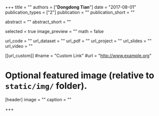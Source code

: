 +++
title = ""
authors = ["**Dongdong Tian**"]
date = "2017-08-01"
publication_types = ["2"]
publication = ""
publication_short = ""

abstract = ""
abstract_short = ""

selected = true
image_preview = ""
math = false

url_code = ""
url_dataset = ""
url_pdf = ""
url_project = ""
url_slides = ""
url_video = ""

[[url_custom]]
#name = "Custom Link"
#url = "http://www.example.org"

# Optional featured image (relative to `static/img/` folder).
[header]
image = ""
caption = ""

+++
